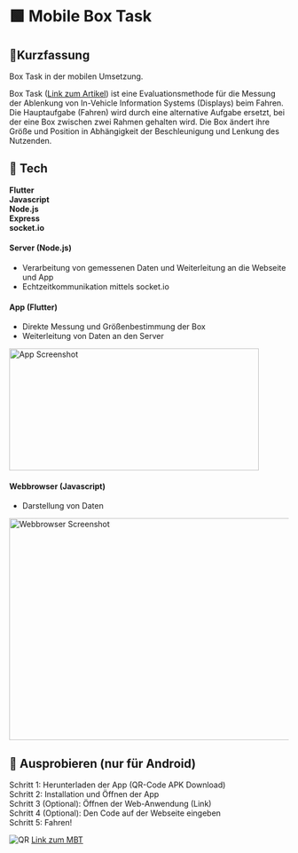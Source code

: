 # 🟩 Mobile Box Task

## 🎯Kurzfassung

Box Task in der mobilen Umsetzung.

Box Task ([Link zum Artikel](https://www.sciencedirect.com/science/article/pii/S2215016121000546)) ist eine Evaluationsmethode für die Messung der Ablenkung von In-Vehicle Information Systems (Displays) beim Fahren. Die Hauptaufgabe (Fahren) wird durch eine alternative Aufgabe ersetzt, bei der eine Box zwischen zwei Rahmen gehalten wird. Die Box ändert ihre Größe und Position in Abhängigkeit der Beschleunigung und Lenkung des Nutzenden.

## 🕍 Tech

**Flutter </br>
Javascript</br>
Node.js</br>
Express</br>
socket.io**

#### Server (Node.js)
- Verarbeitung von gemessenen Daten und Weiterleitung an die Webseite und App 
- Echtzeitkommunikation mittels socket.io

#### App (Flutter)
- Direkte Messung und Größenbestimmung der Box
- Weiterleitung von Daten an den Server
    
<img src="https://github.com/Rhaun95/Mobile-Box-Task/assets/105895293/99586c1e-52f5-4464-acdf-36aa562d6ba3" alt="App Screenshot" width="450" height="220">

#### Webbrowser (Javascript)
- Darstellung von Daten
  
<img src="https://github.com/Rhaun95/Mobile-Box-Task/assets/105895293/b6a8f38f-9980-4919-8c2f-a6689a838dd4" alt="Webbrowser Screenshot" width="800" height="400">


## 🎃 Ausprobieren (nur für Android)
Schritt 1: Herunterladen der App (QR-Code APK Download)​ </br>
Schritt 2: Installation und Öffnen der App​  </br>
Schritt 3 (Optional): Öffnen der Web-Anwendung (Link)​  </br>
Schritt 4 (Optional): Den Code auf der Webseite eingeben ​  </br>
Schritt 5: Fahren!​


![QR](https://github.com/Rhaun95/Mobile-Box-Task/assets/105895293/6fa3bb89-7915-4f8e-a4f1-bedaf82e746c)
[Link zum MBT](https://box-task.imis.uni-luebeck.de/)



